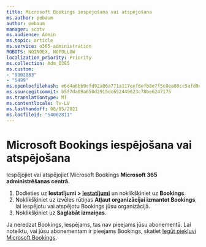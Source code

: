 ```yaml
---
title: Microsoft Bookings iespējošana vai atspējošana
ms.author: pebaum
author: pebaum
manager: scotv
ms.audience: Admin
ms.topic: article
ms.service: o365-administration
ROBOTS: NOINDEX, NOFOLLOW
localization_priority: Priority
ms.collection: Adm_O365
ms.custom:
- "9002883"
- "5499"
ms.openlocfilehash: e6d4a6bb9cfd92a06a771a117eef6efb8e7f5c8ea80cc5afd9daa619f4bd3079
ms.sourcegitcommit: b5f7da89a650d2915dc652449623c78be6247175
ms.translationtype: MT
ms.contentlocale: lv-LV
ms.lasthandoff: 08/05/2021
ms.locfileid: "54002811"
---
```

# <a name="enable-or-disable-microsoft-bookings"></a>Microsoft Bookings iespējošana vai atspējošana

Iespējojiet vai atspējojiet Microsoft Bookings **Microsoft 365 administrēšanas centrā**.

1. Dodieties uz **Iestatījumi > [Iestatījumi](https://admin.microsoft.com/Adminportal/Home?source=applauncher#/Settings/Services)** un noklikšķiniet uz **Bookings**.
2. Noklikšķiniet uz izvēles rūtiņas **Atļaut organizācijai izmantot Bookings**, lai iespējotu vai atspējotu Bookings jūsu organizācijā.
3. Noklikšķiniet uz **Saglabāt izmaiņas**.

Ja neredzat Bookings, iespējams, tas nav pieejams jūsu abonementā. Lai noteiktu, vai jūsu abonementam ir pieejams Bookings, skatiet [Iegūt piekļuvi Microsoft Bookings](https://support.microsoft.com/en-us/office/get-access-to-microsoft-bookings-5382dc07-aaa5-45c9-8767-502333b214ce).
